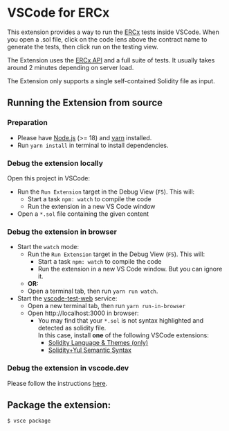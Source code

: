 # VSCode for ERCx

This extension provides a way to run the [ERCx](https://ercx.runtimeverification.com/) tests inside VSCode.
When you open a .sol file, click on the code lens above the contract name to generate
the tests, then click run on the testing view.

The Extension uses the [ERCx API](https://ercx.runtimeverification.com/open-api) and a full suite of tests. It usually takes around 2 minutes depending on server load.

The Extension only supports a single self-contained Solidity file as input.

## Running the Extension from source

### Preparation

- Please have [Node.js](https://nodejs.org/en) (>= 18) and [yarn](https://yarnpkg.com/getting-started/install) installed.
- Run `yarn install` in terminal to install dependencies.

### Debug the extension locally

Open this project in VSCode:

- Run the `Run Extension` target in the Debug View (`F5`). This will:
  - Start a task `npm: watch` to compile the code
  - Run the extension in a new VS Code window
- Open a `*.sol` file containing the given content

### Debug the extension in browser

- Start the `watch` mode:
  - Run the `Run Extension` target in the Debug View (`F5`). This will:
    - Start a task `npm: watch` to compile the code
    - Run the extension in a new VS Code window. But you can ignore it.
  - <strong>OR:</strong>
  - Open a terminal tab, then run `yarn run watch`.
- Start the [vscode-test-web](https://github.com/microsoft/vscode-test-web) service:
  - Open a new terminal tab, then run `yarn run-in-browser`
  - Open http://localhost:3000 in browser:
    - You may find that your `*.sol` is not syntax highlighted and detected as solidity file.  
      In this case, install **one** of the following VSCode extensions:
      - [Solidity Language & Themes (only)](https://marketplace.visualstudio.com/items?itemName=tintinweb.vscode-solidity-language)
      - [Solidity+Yul Semantic Syntax](https://marketplace.visualstudio.com/items?itemName=contractshark.solidity-lang)

### Debug the extension in vscode.dev

Please follow the instructions [here](https://code.visualstudio.com/api/extension-guides/web-extensions#test-your-web-extension-in-vscode.dev).

## Package the extension:

```bash
$ vsce package
```
